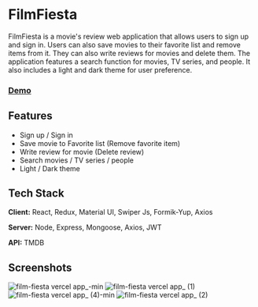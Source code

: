 # FilmFiesta

FilmFiesta is a movie's review web application that allows users to sign up and sign in. Users can also save movies to their favorite list and remove items from it. They can also write reviews for movies and delete them. The application features a search function for movies, TV series, and people. It also includes a light and dark theme for user preference.

### [Demo](https://film-fiesta.vercel.app)


## Features

- Sign up / Sign in
- Save movie to Favorite list (Remove favorite item)
- Write review for movie (Delete review)
- Search movies / TV series / people
- Light / Dark theme


## Tech Stack

**Client:** React, Redux, Material UI, Swiper Js, Formik-Yup, Axios

**Server:** Node, Express, Mongoose, Axios, JWT

**API:** TMDB


## Screenshots

![film-fiesta vercel app_-min](https://user-images.githubusercontent.com/103204431/216760243-d8dac9ea-858b-42cb-ac29-3252b260dd19.png)
![film-fiesta vercel app_ (1)](https://user-images.githubusercontent.com/103204431/216760258-1fec509d-3f15-4aa7-8782-4858dbc1d3e5.png)
![film-fiesta vercel app_ (4)-min](https://user-images.githubusercontent.com/103204431/216760246-de2ad2d9-5d1e-496a-9420-758762f2dd55.png)
![film-fiesta vercel app_ (2)](https://user-images.githubusercontent.com/103204431/216760277-36e58828-cc3d-417c-81ca-a3419b9d8a27.png)
